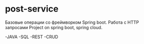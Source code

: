 # post-service
Базовые операции со фреймворком Spring boot. Работа с HTTP запросами
Project on spring boot, spring cloud.

-JAVA
-SQL
-REST
-CRUD
